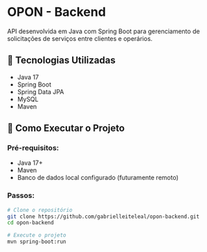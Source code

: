 # OPON - Backend

API desenvolvida em Java com Spring Boot para gerenciamento de solicitações de serviços entre clientes e operários.

## 🔧 Tecnologias Utilizadas

- Java 17
- Spring Boot
- Spring Data JPA
- MySQL
- Maven

## 🚀 Como Executar o Projeto

### Pré-requisitos:
- Java 17+
- Maven
- Banco de dados local configurado (futuramente remoto)

### Passos:

```bash
# Clone o repositório
git clone https://github.com/gabrielleiteleal/opon-backend.git
cd opon-backend

# Execute o projeto
mvn spring-boot:run
